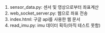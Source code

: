 1. sensor_data.py: 센서 및 영상으로부터 좌표계산
2. web_socket_server.py: 웹으로 좌표 전송
3. index.html: 구글 api를 사용한 웹 문서
4. read_imu.py: imu 데이터 획득(아직 테스트 못함)
